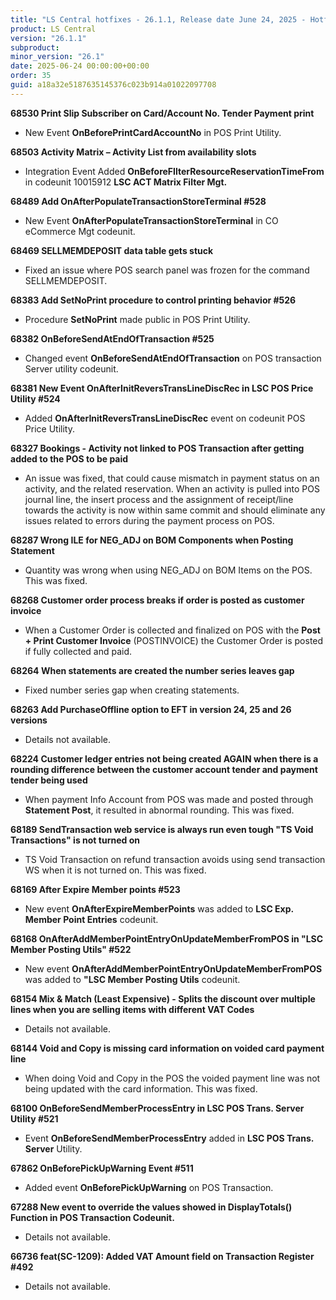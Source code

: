 ```yaml
---
title: "LS Central hotfixes - 26.1.1, Release date June 24, 2025 - Hotfixes"
product: LS Central
version: "26.1.1"
subproduct: 
minor_version: "26.1"
date: 2025-06-24 00:00:00+00:00
order: 35
guid: a18a32e5187635145376c023b914a01022097708
---
```


<strong>68530 Print Slip Subscriber on Card/Account No. Tender Payment print</strong>
<ul><li>New Event <b>OnBeforePrintCardAccountNo</b> in POS Print Utility.</li></ul>
<strong>68503 Activity Matrix – Activity List from availability slots</strong>
<ul><li>Integration Event Added <b>OnBeforeFIlterResourceReservationTimeFrom</b> in codeunit 10015912 <b>LSC ACT Matrix Filter Mgt.</b></li></ul>
<strong>68489 Add OnAfterPopulateTransactionStoreTerminal #528</strong>
<ul><li>New Event <b>OnAfterPopulateTransactionStoreTerminal</b> in CO eCommerce Mgt codeunit.</li></ul>
<strong>68469 SELLMEMDEPOSIT data table gets stuck</strong>
<ul><li>Fixed an issue where POS search panel was frozen for the command SELLMEMDEPOSIT.</li></ul>
<strong>68383 Add SetNoPrint procedure to control printing behavior #526</strong>
<ul><li>Procedure <b>SetNoPrint</b> made public in POS Print Utility.</li></ul>
<strong>68382 OnBeforeSendAtEndOfTransaction #525</strong>
<ul><li>Changed event <b>OnBeforeSendAtEndOfTransaction</b> on POS transaction Server utility codeunit.</li></ul>
<strong>68381 New Event OnAfterInitReversTransLineDiscRec in LSC POS Price Utility #524</strong>
<ul><li>Added <b>OnAfterInitReversTransLineDiscRec</b> event on codeunit POS Price Utility.</li></ul>
<strong>68327 Bookings - Activity not linked to POS Transaction after getting added to the POS to be paid</strong>
<ul><li>An issue was fixed, that could cause mismatch in payment status on an activity, and the related reservation. When an activity is pulled into POS journal line, the insert process and the assignment of receipt/line towards the activity is now within same commit and  should eliminate any issues related to errors during the payment process on POS.</li></ul>
<strong>68287 Wrong ILE for NEG_ADJ on BOM Components when Posting Statement</strong>
<ul><li>Quantity was wrong when using NEG_ADJ on BOM Items on the POS. This was fixed. </li></ul>
<strong>68268 Customer order process breaks if order is posted as customer invoice</strong>
<ul><li>When a Customer Order is collected and finalized on POS with the <b>Post + Print Customer Invoice</b> (POSTINVOICE) the Customer Order is posted if fully collected and paid.</li></ul>
<strong>68264 When statements are created the number series leaves gap</strong>
<ul><li>Fixed number series gap when creating statements.</li></ul>
<strong>68263 Add PurchaseOffline option to EFT in version 24, 25 and 26 versions</strong>
<ul><li>Details not available.</li></ul>
<strong>68224 Customer ledger entries not being created AGAIN when there is a rounding difference between the customer account tender and payment tender being used</strong>
<ul><li>When payment Info Account from POS was made and posted through <b>Statement Post</b>, it resulted in abnormal rounding. This was fixed.</li></ul>
<strong>68189 SendTransaction web service is always run even tough "TS Void Transactions" is not turned on</strong>
<ul><li>TS Void Transaction on refund transaction avoids using send transaction WS when it is not turned on. This was fixed.</li></ul>
<strong>68169 After Expire Member points #523</strong>
<ul><li>New event <b>OnAfterExpireMemberPoints</b> was added to <b>LSC Exp. Member Point Entries</b> codeunit.</li></ul>
<strong>68168 OnAfterAddMemberPointEntryOnUpdateMemberFromPOS in "LSC Member Posting Utils" #522</strong>
<ul><li>New event <b>OnAfterAddMemberPointEntryOnUpdateMemberFromPOS</b> was added to <b>"LSC Member Posting Utils</b> codeunit.</li></ul>
<strong>68154 Mix & Match (Least Expensive) - Splits the discount over multiple lines when you are selling items with different VAT Codes</strong>
<ul><li>Details not available.</li></ul>
<strong>68144 Void and Copy is missing card information on voided card payment line</strong>
<ul><li>When doing Void and Copy in the POS the voided payment line was not being updated with the card information. This was fixed.</li></ul>
<strong>68100 OnBeforeSendMemberProcessEntry in LSC POS Trans. Server Utility #521</strong>
<ul><li>Event <b>OnBeforeSendMemberProcessEntry</b> added in <b>LSC POS Trans. Server</b> Utility.</li></ul>
<strong>67862 OnBeforePickUpWarning Event #511</strong>
<ul><li>Added event <b>OnBeforePickUpWarning</b> on POS Transaction.</li></ul>
<strong>67288 New event to override the values showed in DisplayTotals() Function in POS Transaction Codeunit.</strong>
<ul><li>Details not available.</li></ul>
<strong>66736 feat(SC-1209): Added VAT Amount field on Transaction Register #492</strong>
<ul><li>Details not available.</li></ul>
